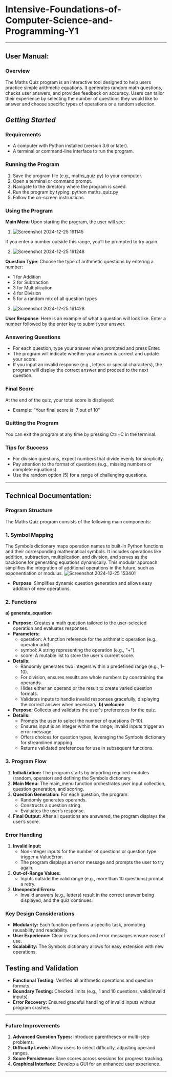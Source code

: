 # Intensive-Foundations-of-Computer-Science-and-Programming-Y1
---
## User Manual:

### **Overview**
The Maths Quiz program is an interactive tool designed to help users practice simple arithmetic equations. It generates random math questions, checks user answers, and provides feedback on accuracy. Users can tailor their experience by selecting the number of questions they would like to answer and choose specific types of operations or a random selection.

## *Getting Started*
### Requirements
*	A computer with Python installed (version 3.6 or later).
*	A terminal or command-line interface to run the program.
### Running the Program
1.	Save the program file (e.g., maths_quiz.py) to your computer.
2.	Open a terminal or command prompt.
3.	Navigate to the directory where the program is saved.
4.	Run the program by typing:	python maths_quiz.py
5.	Follow the on-screen instructions.
### Using the Program
**Main Menu**
Upon starting the program, the user will see:

1. ![Screenshot 2024-12-25 161145](https://github.com/user-attachments/assets/622dc3af-ac1e-4f7e-9dcf-2e2a0e2f8fe4)

If you enter a number outside this range, you’ll be prompted to try again.

2. ![Screenshot 2024-12-25 161248](https://github.com/user-attachments/assets/4202a2c7-6000-404c-b275-a95394bd2029)

**Question Type**: Choose the type of arithmetic questions by entering a number:
*	1 for Addition
*	2 for Subtraction
*	3 for Multiplication
*	4 for Division
*	5 for a random mix of all question types

3. ![Screenshot 2024-12-25 161428](https://github.com/user-attachments/assets/3b36eb4c-f2af-463a-a906-35af6630583b)

**User Response**: Here is an example of what a question will look like. Enter a number followed by the enter key to submit your answer.
### Answering Questions
*	For each question, type your answer when prompted and press Enter.
*	The program will indicate whether your answer is correct and update your score.
*	If you input an invalid response (e.g., letters or special characters), the program will display the correct answer and proceed to the next question.
### Final Score
At the end of the quiz, your total score is displayed:
*	Example: “Your final score is: 7 out of 10”
### Quitting the Program
You can exit the program at any time by pressing Ctrl+C in the terminal.
### Tips for Success
*	For division questions, expect numbers that divide evenly for simplicity.
*	Pay attention to the format of questions (e.g., missing numbers or complete equations).
*	Use the random option (5) for a range of challenging questions.
---
## Technical Documentation:
### **Program Structure**
The Maths Quiz program consists of the following main components:

### 1. Symbol Mapping
The Symbols dictionary maps operation names to built-in Python functions and their corresponding mathematical symbols. It includes operations like addition, subtraction, multiplication, and division, and serves as the backbone for generating equations dynamically. This modular approach simplifies the integration of additional operations in the future, such as exponentiation or modulus.
![Screenshot 2024-12-25 153401](https://github.com/user-attachments/assets/dfbf3a69-365c-46c7-bcc9-49356a648651)

* **Purpose**: Simplifies dynamic question generation and allows easy addition of new operations.
### 2. Functions
**a) generate_equation**
*	**Purpose:** Creates a math question tailored to the user-selected operation and evaluates responses.
*	**Parameters:**
	- operation: A function reference for the arithmetic operation (e.g., operator.add).
	- symbol: A string representing the operation (e.g., "+").
	- score: A mutable list to store the user's current score.
*	**Details:**
	- Randomly generates two integers within a predefined range (e.g., 1–10).
	- For division, ensures results are whole numbers by constraining the operands.
	- Hides either an operand or the result to create varied question formats.
	- Validates inputs to handle invalid responses gracefully, displaying the correct answer when necessary.
**b) welcome**
*	**Purpose:** Collects and validates the user's preferences for the quiz.
*	**Details:**
	- Prompts the user to select the number of questions (1–10).
	- Ensures input is an integer within the range; invalid inputs trigger an error message.
	- Offers choices for question types, leveraging the Symbols dictionary for streamlined mapping.
	- Returns validated preferences for use in subsequent functions.
### 3. Program Flow
1.	**Initialization:** The program starts by importing required modules (random, operator) and defining the Symbols dictionary.
2.	**Main Menu:** The main_menu function orchestrates user input collection, question generation, and scoring.
3.	**Question Generation:** For each question, the program:
	- Randomly generates operands.
	- Constructs a question string.
	- Evaluates the user’s response.
4.	**Final Output:** After all questions are answered, the program displays the user’s score.
### Error Handling
1.	**Invalid Input:**
	- Non-integer inputs for the number of questions or question type trigger a ValueError.
	- The program displays an error message and prompts the user to try again.
2.	**Out-of-Range Values:**
	- Inputs outside the valid range (e.g., more than 10 questions) prompt a retry.
3.	**Unexpected Errors:**
	- Invalid answers (e.g., letters) result in the correct answer being displayed, and the quiz continues.
### Key Design Considerations
*	**Modularity:** Each function performs a specific task, promoting reusability and readability.
*	**User Experience:** Clear instructions and error messages ensure ease of use.
*	**Scalability:** The Symbols dictionary allows for easy extension with new operations.
## Testing and Validation
*	**Functional Testing:** Verified all arithmetic operations and question formats.
*	**Boundary Testing:** Checked limits (e.g., 1 and 10 questions, valid/invalid inputs).
*	**Error Recovery:** Ensured graceful handling of invalid inputs without program crashes.
---
### Future Improvements
1.	**Advanced Question Types:** Introduce parentheses or multi-step problems.
2.	**Difficulty Levels:** Allow users to select difficulty, adjusting operand ranges.
3.	**Score Persistence:** Save scores across sessions for progress tracking.
4.	**Graphical Interface:** Develop a GUI for an enhanced user experience.
---
